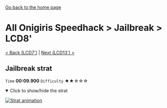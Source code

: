 [Go back to the home page](https://github.com/Doublevil/scbspeedrun)

# All Onigiris Speedhack > Jailbreak > LCD8'

[< Back (LCD7')](https://github.com/Doublevil/scbspeedrun/blob/main/levels/arb_sh/LCD/LCD7'.md) | [Next (LCD13') >](https://github.com/Doublevil/scbspeedrun/blob/main/levels/arb_sh/LCD/LCD13'.md)

## Jailbreak strat

`Time` **00:09.900** `Difficulty` ★★☆☆☆
<details open>
  <summary>Click to show/hide the strat</summary>

  [![Strat animation](https://github.com/Doublevil/scbspeedrun/blob/main/media/levels/LCD/LCD8_JailbreakStrat.webp)](https://github.com/Doublevil/scbspeedrun/blob/main/media/levels/LCD/LCD8_JailbreakStrat.mp4?raw=true)
</details>
